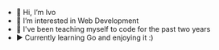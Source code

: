 - 👋 Hi, I’m Ivo
- 👀 I’m interested in Web Development
- 🌱 I've been teaching myself to code for the past two years
- ▶ Currently learning Go and enjoying it :)


<!---
ivcp/ivcp is a ✨ special ✨ repository because its `README.md` (this file) appears on your GitHub profile.
You can click the Preview link to take a look at your changes.
--->
